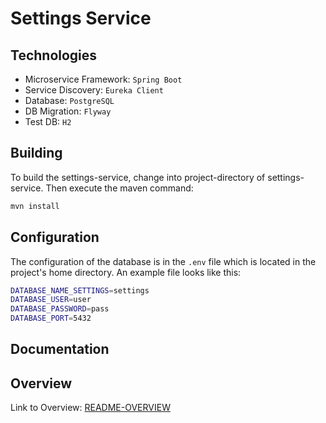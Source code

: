 # Settings Service

## Technologies

 * Microservice Framework: `Spring Boot` 
 * Service Discovery: `Eureka Client`
 * Database: `PostgreSQL` 
 * DB Migration: `Flyway`
 * Test DB: `H2` 
 
## Building

To build the settings-service, change into project-directory of settings-service.
Then execute the maven command:
```bash
mvn install
```

## Configuration

The configuration of the database is in the `.env` file which is located in the project's home directory.
An example file looks like this:

```bash
DATABASE_NAME_SETTINGS=settings
DATABASE_USER=user
DATABASE_PASSWORD=pass
DATABASE_PORT=5432
```

## Documentation   

## Overview 

Link to Overview: [README-OVERVIEW](../README.md)